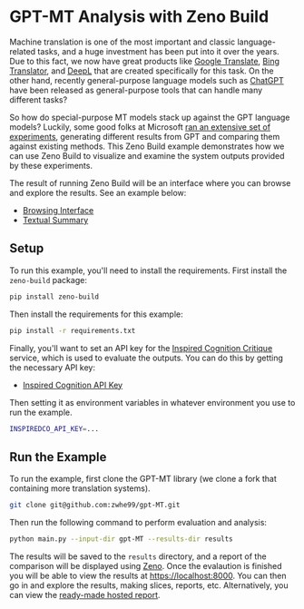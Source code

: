# GPT-MT Analysis with Zeno Build

Machine translation is one of the most important and classic language-related
tasks, and a huge investment has been put into it over the years. Due to this
fact, we now have great products like
[Google Translate](https://translate.google.com/),
[Bing Translator](https://www.bing.com/translator), and
[DeepL](https://www.deepl.com/en/translator) that are created specifically
for this task. On the other hand, recently general-purpose language models
such as [ChatGPT](https://chat.openai.com/) have been released as
general-purpose tools that can handle many different tasks?

So how do special-purpose MT models stack up against the GPT language models?
Luckily, some good folks at Microsoft
[ran an extensive set of experiments](https://github.com/microsoft/gpt-MT),
generating different results from GPT and comparing them against existing
methods. This Zeno Build example demonstrates how we can use Zeno Build to
visualize and examine the system outputs provided by these experiments.

The result of running Zeno Build will be an interface where you
can browse and explore the results. See an example below:

* [Browsing Interface](https://zeno-ml-gpt-mt-report.hf.space)
* [Textual Summary](report/)

## Setup

To run this example, you'll need to install the requirements.
First install the `zeno-build` package:

```bash
pip install zeno-build
```

Then install the requirements for this example:

```bash
pip install -r requirements.txt
```

Finally, you'll want to set an API key for the
[Inspired Cognition Critique](https://docs.inspiredco.ai/critique/)
service, which is used to evaluate the outputs. You can do this by getting
the necessary API key:

* [Inspired Cognition API Key](https://dashboard.inspiredco.ai)

Then setting it as environment variables in whatever environment you use to
run the example.

```bash
INSPIREDCO_API_KEY=...
```

## Run the Example

To run the example, first clone the GPT-MT library (we clone a fork that containing more translation systems).

```bash
git clone git@github.com:zwhe99/gpt-MT.git
```

Then run the following command to perform evaluation and analysis:

```bash
python main.py --input-dir gpt-MT --results-dir results
```

The results will be saved to the `results` directory, and a report of the
comparison will be displayed using [Zeno](https://zenoml.com/).
Once the evalaution is finished you will be able to view the results at
[https://localhost:8000](https://localhost:8000).
You can then go in and explore the results, making slices, reports, etc.
Alternatively, you can view the
[ready-made hosted report](https://zeno-ml-gpt-mt-report.hf.space).
